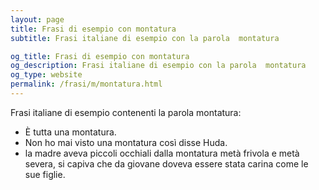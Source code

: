 ```yaml
---
layout: page
title: Frasi di esempio con montatura 
subtitle: Frasi italiane di esempio con la parola  montatura

og_title: Frasi di esempio con montatura 
og_description: Frasi italiane di esempio con la parola  montatura
og_type: website
permalink: /frasi/m/montatura.html
---
```


Frasi italiane di esempio contenenti la parola montatura:


- È tutta una montatura.
- Non ho mai visto una montatura così disse Huda.
- la madre aveva piccoli occhiali dalla montatura metà frivola e metà severa, si capiva che da giovane doveva essere stata carina come le sue figlie.
